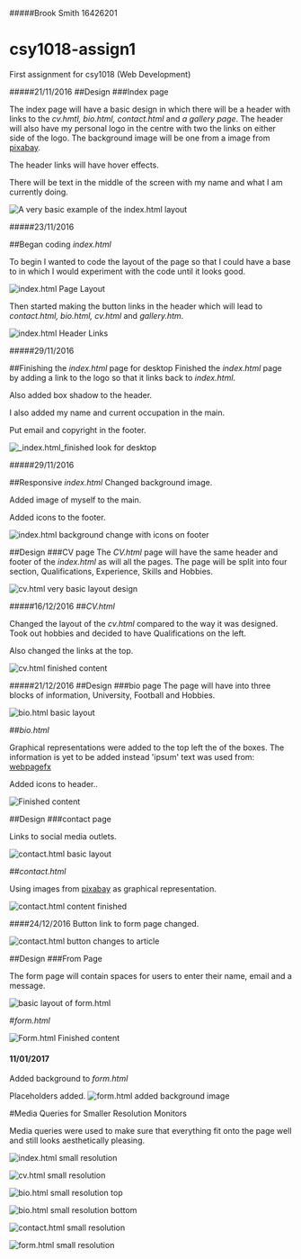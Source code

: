 #####Brook Smith 16426201
# csy1018-assign1
First assignment for csy1018 (Web Development)

#####21/11/2016
##Design
###Index page

The index page will have a basic design in which there will be a header with links to the _cv.hmtl, bio.html, contact.html_ and _a gallery page_. The header will also have my personal logo in the centre with two the links on either side of the logo. The background image will be one from a image from [pixabay](https://pixabay.com/).

The header links will have hover effects.

There will be text in the middle of the screen with my name and what I am currently doing.

![A very basic example of the _index.html_ layout](https://i.gyazo.com/9dbdebda027921a148bbee8494b51bb4.png) 



#####23/11/2016

##Began coding _index.html_

To begin I wanted to code the layout of the page so that I could have a base to in which I would experiment with the code until it looks good.

![_index.html_ Page Layout](https://i.gyazo.com/2067f6e63442b60d44acc6831788ab93.png)

Then started making the button links in the header which will lead to _contact.html, bio.html, cv.html_ and _gallery.htm_. 

![_index.html_ Header Links](https://i.gyazo.com/2f93ec8f82bc1c2dba768984523c7763.jpg)



#####29/11/2016

##Finishing the _index.html_ page for desktop
Finished the _index.html_ page by adding a link to the logo so that it links back to _index.html_.

 Also added box shadow to the header.

I also added my name and current occupation in the main.

Put email and copyright in the footer.

![_index.html_finished look for desktop](https://i.gyazo.com/2d379ab91af54c54e435145ccb8e4d99.jpg)


#####29/11/2016

##Responsive _index.html_
Changed background image.

Added image of myself to the main.

Added icons to the footer.

![_index.html_ background change with icons on footer](https://i.gyazo.com/e4d72521d628d14f8ca71fcfd8fec3bd.jpg)

##Design
###CV page
The _CV.html_ page will have the same header and footer of the _index.html_ as will all the pages. The page will be split into four section, Qualifications, Experience, Skills and Hobbies. 

![_cv.html_ very basic layout design](https://i.gyazo.com/a3e86735f46ce24866d47274c9353d71.png)


#####16/12/2016
##_CV.html_

Changed the layout of the _cv.html_ compared to the way it was designed. Took out hobbies and decided to have Qualifications on the left.

Also changed the links at the top.

![_cv.html_ finished content](https://i.gyazo.com/a50ce2165ca6f92945c947fea327b2ee.jpg)

#####21/12/2016
##Design
###bio page
 The page will have into three blocks of information, University, Football and Hobbies.

![_bio.html_ basic layout](https://i.gyazo.com/ce178b3c3fb384c9608717eacdbd43a0.png)

##_bio.html_

Graphical representations were added to the top left the of the boxes. 
The information is yet to be added instead 'ipsum' text was used from: [webpagefx](http://www.webpagefx.com/web-design/html-ipsum/)

Added icons to header..

![Finished content](https://i.gyazo.com/c7017a4b84c91eef9889d4764adcf7ad.jpg)

##Design
###contact page

Links to social media outlets.

![_contact.html_ basic layout](https://i.gyazo.com/c7356cc13115cd8681e8156097a84ad0.png)

##_contact.html_

Using images from [pixabay](https://pixabay.com/) as graphical representation. 


![_contact.html_ content finished](https://i.gyazo.com/c58e751a0d152330b7726e3cde73907b.jpg)

####24/12/2016
Button link to form page changed.

 ![_contact.html_ button changes to article](https://i.gyazo.com/124faa6588fe61f91af4be86529e581e.jpg)

##Design
###From Page

The form page will contain spaces for users to enter their name, email and a message.


![basic layout of _form.html_](https://i.gyazo.com/6f02fa78e0688b938f58e6141fb7d31a.png)

#_form.html_


![_Form.html_ Finished content](https://i.gyazo.com/7d135a06b20d7385cac72ca48580936f.png)

#### 11/01/2017
Added background to _form.html_

Placeholders added.
![_form.html_  added background image](https://i.gyazo.com/192ef529ac8ad90c46c0d827b023bdac.png)
 
#Media Queries for Smaller Resolution Monitors

Media queries were used to make sure that everything fit onto the page well and still looks aesthetically pleasing.

![_index.html_ small resolution](https://i.gyazo.com/67486cf00d8f93a0401d8caebcc30204.png)

![_cv.html_ small resolution](https://i.gyazo.com/73a6ee38389203e4ed9eaf39fb58c3e7.png)

![_bio.html_ small resolution top](https://i.gyazo.com/dc6ac32081a4c6e6a2d0f6bce2f921e3.png)

![_bio.html_ small resolution bottom](https://i.gyazo.com/42d16371ea1325335cbd6394efe67742.png)

![_contact.html_ small resolution](https://i.gyazo.com/e4eb2c85fdaae151ed4cee02bda9a4e5.png)

![_form.html_ small resolution](https://i.gyazo.com/c88239a324d7e6961524febfd1c3782c.png)